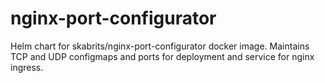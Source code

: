 # nginx-port-configurator
Helm chart for skabrits/nginx-port-configurator docker image. Maintains TCP and UDP configmaps and ports for deployment and service for nginx ingress.
